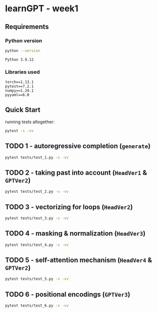 # learnGPT - week1

## Requirements

### Python version
```bash
python --version
```
```text
Python 3.9.12
```
### Libraries used
```
torch==1.13.1
pytest==7.2.1
numpy==1.24.1
pyyaml==6.0
```

## Quick Start

running tests altogether:
```bash 
pytest -s -vv
```

## TODO 1 - autoregressive completion (`generate`)

```bash
pytest tests/test_1.py -s -vv
```


## TODO 2 - taking past into account  (`HeadVer1` & `GPTVer2`)

```bash
pytest tests/test_2.py -s -vv
```


## TODO 3 - vectorizing for loops (`HeadVer2`)

```bash
pytest tests/test_3.py -s -vv
```

## TODO 4 - masking & normalization (`HeadVer3`)

```bash
pytest tests/test_4.py -s -vv
```

## TODO 5 - self-attention mechanism (`HeadVer4` & `GPTVer2`)

```bash
pytest tests/test_5.py -s -vv
```

## TODO 6 - positional encodings (`GPTVer3`)

```bash
pytest tests/test_6.py -s -vv
```





